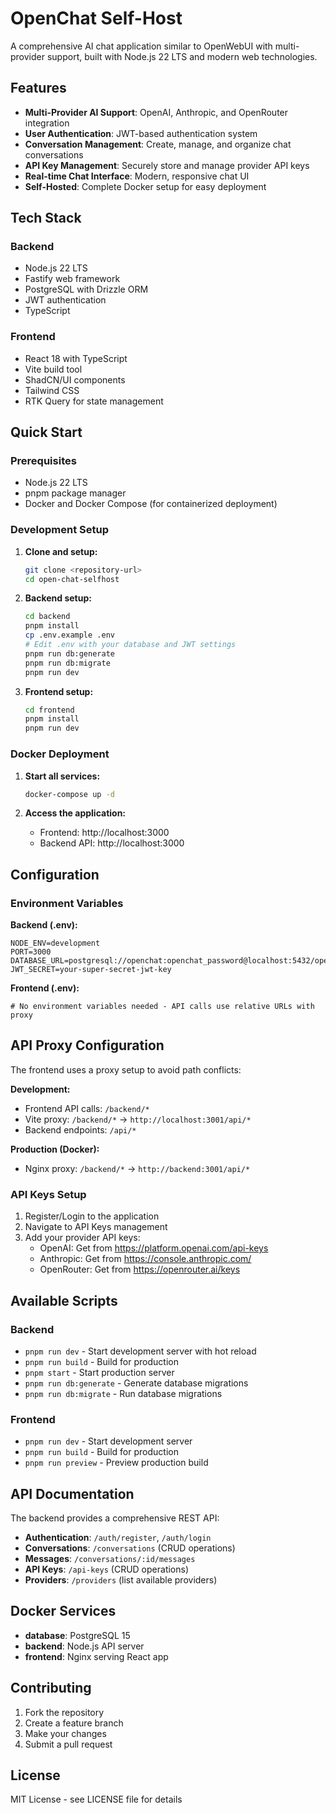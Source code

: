 # OpenChat Self-Host

A comprehensive AI chat application similar to OpenWebUI with multi-provider support, built with Node.js 22 LTS and modern web technologies.

## Features

- **Multi-Provider AI Support**: OpenAI, Anthropic, and OpenRouter integration
- **User Authentication**: JWT-based authentication system
- **Conversation Management**: Create, manage, and organize chat conversations
- **API Key Management**: Securely store and manage provider API keys
- **Real-time Chat Interface**: Modern, responsive chat UI
- **Self-Hosted**: Complete Docker setup for easy deployment

## Tech Stack

### Backend
- Node.js 22 LTS
- Fastify web framework
- PostgreSQL with Drizzle ORM
- JWT authentication
- TypeScript

### Frontend
- React 18 with TypeScript
- Vite build tool
- ShadCN/UI components
- Tailwind CSS
- RTK Query for state management

## Quick Start

### Prerequisites
- Node.js 22 LTS
- pnpm package manager
- Docker and Docker Compose (for containerized deployment)

### Development Setup

1. **Clone and setup:**
   ```bash
   git clone <repository-url>
   cd open-chat-selfhost
   ```

2. **Backend setup:**
   ```bash
   cd backend
   pnpm install
   cp .env.example .env
   # Edit .env with your database and JWT settings
   pnpm run db:generate
   pnpm run db:migrate
   pnpm run dev
   ```

3. **Frontend setup:**
   ```bash
   cd frontend
   pnpm install
   pnpm run dev
   ```

### Docker Deployment

1. **Start all services:**
   ```bash
   docker-compose up -d
   ```

2. **Access the application:**
   - Frontend: http://localhost:3000
   - Backend API: http://localhost:3000

## Configuration

### Environment Variables

**Backend (.env):**
```env
NODE_ENV=development
PORT=3000
DATABASE_URL=postgresql://openchat:openchat_password@localhost:5432/openchat
JWT_SECRET=your-super-secret-jwt-key
```

**Frontend (.env):**
```env
# No environment variables needed - API calls use relative URLs with proxy
```

## API Proxy Configuration

The frontend uses a proxy setup to avoid path conflicts:

**Development:**
- Frontend API calls: `/backend/*` 
- Vite proxy: `/backend/*` → `http://localhost:3001/api/*`
- Backend endpoints: `/api/*`

**Production (Docker):**
- Nginx proxy: `/backend/*` → `http://backend:3001/api/*`

### API Keys Setup

1. Register/Login to the application
2. Navigate to API Keys management  
3. Add your provider API keys:
   - OpenAI: Get from https://platform.openai.com/api-keys
   - Anthropic: Get from https://console.anthropic.com/
   - OpenRouter: Get from https://openrouter.ai/keys

## Available Scripts

### Backend
- `pnpm run dev` - Start development server with hot reload
- `pnpm run build` - Build for production
- `pnpm start` - Start production server
- `pnpm run db:generate` - Generate database migrations
- `pnpm run db:migrate` - Run database migrations

### Frontend
- `pnpm run dev` - Start development server
- `pnpm run build` - Build for production
- `pnpm run preview` - Preview production build

## API Documentation

The backend provides a comprehensive REST API:

- **Authentication**: `/auth/register`, `/auth/login`
- **Conversations**: `/conversations` (CRUD operations)
- **Messages**: `/conversations/:id/messages`
- **API Keys**: `/api-keys` (CRUD operations)
- **Providers**: `/providers` (list available providers)

## Docker Services

- **database**: PostgreSQL 15
- **backend**: Node.js API server
- **frontend**: Nginx serving React app

## Contributing

1. Fork the repository
2. Create a feature branch
3. Make your changes
4. Submit a pull request

## License

MIT License - see LICENSE file for details
